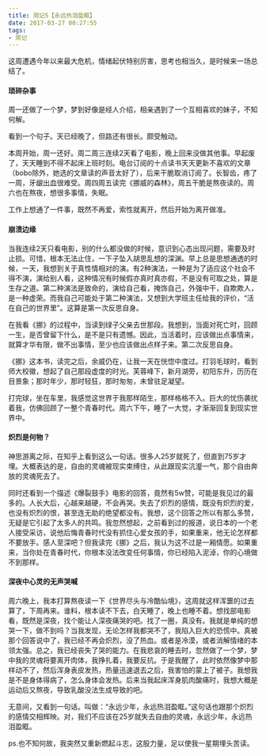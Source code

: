 ```yaml
---
title: 周记5【永远热泪盈眶】
date: 2017-03-27 00:27:55
tags:
- 周记
---
```


这周遭遇今年以来最大危机，情绪起伏特别厉害，思考也相当久，是时候来一场总结了。

#### 琐碎杂事

周一还做了一个梦，梦到好像是经人介绍，相亲遇到了一个互相喜欢的妹子，不知何解。

看到一个句子。天已经晚了，但路还有很长。颇受触动。

本周开始，周一还好。周二周三连续2天看了电影，晚上回来没做其他事。早起废了，天天睡到不得不起床上班时刻。电台订阅的十点读书天天更新不喜欢的文章（bobo除外，她选的文章读的声音太好了），后来干脆取消订阅了。长智齿，疼了一周，牙龈出血很难受。周四周五读完《挪威的森林》，周五干脆是熬夜读的。周六也在熬夜，想很多事情，失眠。

工作上想通了一件事，既然不再爱，索性就离开，然后开始为离开做准。

#### 崩溃边缘

当我连续2天只看电影，别的什么都没做的时候，意识到心态出现问题，需要及时止损。可惜，根本无法止住，一下子坠入胡思乱想的深渊。早上总是思想通透的时候，一天，我想到关于真性情相对的演。有2种演法，一种是为了适应这个社会不得不演，演给别人看，这种情况有时候假亦真时真亦假，不是没有可取之处，算是生存之道。第二种演法是致命的，演给自己看，掩饰自己，外强中干，自欺欺人，是一种虚荣。而我自己可能处于第二种演法，又想到大学班主任给我的评价，“活在自己的世界里”。这算是第一次反思自身。

在我看《挪》的过程中，当读到绿子父亲去世那段。我想到，当面对死亡时，回顾一生，是否曾留下什么，是不是只有遗憾。因此，当活着时，应该做出点事情来，就算才华有限，做不出事情，至少也应该做出点样子来。第二次反思自身。

《挪》这本书，读完之后，余威仍在，让我一天在恍惚中度过。打羽毛球时，看到师大校徽，想起了自己那段虚度的时光。芙蓉峰下，新月湖旁，初阳东升，历历在目景象；那时年少，那时轻狂，那时匆匆，未曾驻足凝望。

打完球，坐在车里，我感觉这世界于我那样陌生，那样格格不入。巨大的忧伤袭扰着我，仿佛回顾了一整个青春时代。周六下午，睡了一大觉，才渐渐回复到现实世界中。

#### 炽烈是何物？

神思游离之际，在知乎上看到这么一句话。很多人25岁就死了，但直到75岁才埋。大概表达的是，自由的灵魂被现实束缚住，从此跟现实沆瀣一气，那个自由奔放的灵魂死去了。

同时还看到一个描述《爆裂鼓手》电影的回答，竟然有5w赞，可能是我见过的最多的。人长大后，心越来越硬，不会再哭。失去了炽烈的感情，既没有炽烈的爱，也没有炽烈的恨，甚至连无助的绝望都没有。我想，这个回答之所以有那么多赞，无疑是它引起了太多人的共鸣。我忽然想起，之前看到过的报道，说日本的一个老人接受采访，说他后悔青春时代没有抓住心爱女孩的手，如果重来，他无论怎样都不要放手。感人至深吧？但我读完《挪》之后，我认为这不过是一厢情愿。如果重来，当你处在青春时代，你根本没法改变任何事情，你已经陷入泥淖，你的心境做不到那样。

#### 深夜中心灵的无声哭喊

周六晚上，我本打算熬夜读一下《世界尽头与冷酷仙境》，这周就这样浑噩的过去算了，下周再来。谁料，根本读不下去，白天睡了，晚上也睡不着。想找部电影看，既然是深夜，找个能让人深夜痛哭的吧。找了一圈，真没有。我就是单纯的想哭一下，做不到吗？当我发现，无论怎样我都哭不了，我陷入巨大的恐慌中。真被那个回答说中了，我已经不再会炽烈，没了热血。或者是冷漠，或者消解情绪的本领太强。总之，我已经丧失了哭的能力。在我悲哀的睡去时，忽然做了一个梦，梦中我的灵魂将要离开肉体，我挣扎着，我要反抗。于是我醒了，此时依然像梦中那样动不了，然后浑身表皮发热，热量迅速退去之后，我害怕的蒙上了被子。我想我是不是身体得病了，怎么身体会发热。后来当我起床浑身肌肉酸痛时，我想大概是运动后又熬夜，导致乳酸没法生成导致的吧。

无意间，又看到一句话。叫做：“永远少年，永远热泪盈眶。”这句话也跟那个炽烈的感情交相辉映。对，我们不应该在25岁就失去自由的灵魂，永远少年，永远热泪盈眶。

ps.也不知何故，我突然又重新燃起斗志，这股力量，足以使我一星期埋头苦读。
